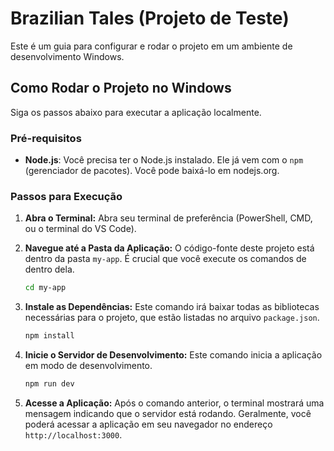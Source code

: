 # Brazilian Tales (Projeto de Teste)

Este é um guia para configurar e rodar o projeto em um ambiente de desenvolvimento Windows.

## Como Rodar o Projeto no Windows

Siga os passos abaixo para executar a aplicação localmente.

### Pré-requisitos

-   **Node.js**: Você precisa ter o Node.js instalado. Ele já vem com o `npm` (gerenciador de pacotes). Você pode baixá-lo em nodejs.org.

### Passos para Execução

1.  **Abra o Terminal:**
    Abra seu terminal de preferência (PowerShell, CMD, ou o terminal do VS Code).

2.  **Navegue até a Pasta da Aplicação:**
    O código-fonte deste projeto está dentro da pasta `my-app`. É crucial que você execute os comandos de dentro dela.
    ```sh
    cd my-app
    ```

3.  **Instale as Dependências:**
    Este comando irá baixar todas as bibliotecas necessárias para o projeto, que estão listadas no arquivo `package.json`.
    ```sh
    npm install
    ```

4.  **Inicie o Servidor de Desenvolvimento:**
    Este comando inicia a aplicação em modo de desenvolvimento.
    ```sh
    npm run dev
    ```
    
5.  **Acesse a Aplicação:**
    Após o comando anterior, o terminal mostrará uma mensagem indicando que o servidor está rodando. Geralmente, você poderá acessar a aplicação em seu navegador no endereço `http://localhost:3000`.




